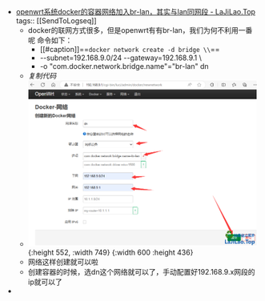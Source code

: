 - [openwrt系统docker的容器网络加入br-lan，其实与lan同网段 - LaJiLao.Top](https://lajilao.top/thread-139-1-1.html)
  tags:: [[SendToLogseq]]
	- docker的联网方式很多，但是openwrt有有br-lan，我们为何不利用一番呢
	  命令如下：
		- [[#caption]]==`docker network create -d bridge \\`==
		- --subnet=192.168.9.0/24 --gateway=192.168.9.1 \\
		- -o "com.docker.network.bridge.name"="br-lan" dn
	- *复制代码*
	- ![image.png](../assets/image_1722414026806_0.png){:height 552, :width 749} {:width 600 :height 436}
	- 网络这样创建就可以啦
	- 创建容器的时候，选dn这个网络就可以了，手动配置好192.168.9.x网段的ip就可以了
-